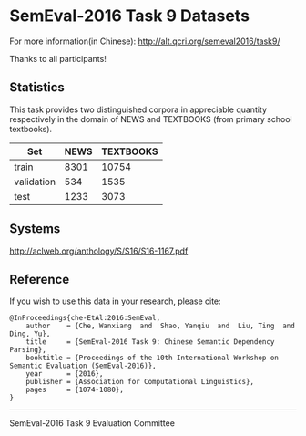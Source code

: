 # SemEval-2016 Task 9 Datasets

For more information(in Chinese): http://alt.qcri.org/semeval2016/task9/

Thanks to all participants!

## Statistics

This task provides two distinguished corpora in appreciable quantity respectively in the domain of NEWS and TEXTBOOKS (from primary school textbooks).

Set        | NEWS | TEXTBOOKS
-----------|------|----------
train      | 8301 | 10754
validation | 534  | 1535
test       | 1233 | 3073

## Systems

http://aclweb.org/anthology/S/S16/S16-1167.pdf

## Reference

If you wish to use this data in your research, please cite:

```
@InProceedings{che-EtAl:2016:SemEval,
	author    = {Che, Wanxiang  and  Shao, Yanqiu  and  Liu, Ting  and  Ding, Yu},
	title     = {SemEval-2016 Task 9: Chinese Semantic Dependency Parsing},
	booktitle = {Proceedings of the 10th International Workshop on Semantic Evaluation (SemEval-2016)},
	year      = {2016},
	publisher = {Association for Computational Linguistics},
	pages     = {1074-1080},
}
```

----------------
SemEval-2016 Task 9 Evaluation Committee
